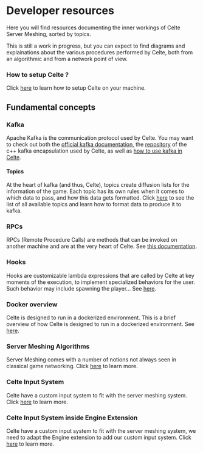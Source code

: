 # Developer resources

Here you will find resources documenting the inner workings of Celte Server Meshing, sorted by topics.

This is still a work in progress, but you can expect to find diagrams and explainations about the various procedures performed by Celte, both from an algorithmic and from a network point of view.

### How to setup Celte ?
Click [here](Setup.md) to learn how to setup Celte on your machine.

## Fundamental concepts

### Kafka

Apache Kafka is the communication protocol used by Celte. You may want to check out both the [official kafka documentation](https://kafka.apache.org/documentation/), the [repository](https://github.com/morganstanley/modern-cpp-kafka/tree/main) of the c++ kafka encapsulation used by Celte, as well as [how to use kafka in Celte](Kafka.md).

#### Topics

At the heart of kafka (and thus, Celte), topics create diffusion lists for the information of the game. Each topic has its own rules
when it comes to which data to pass, and how this data gets formatted. Click [here](topics.md) to see the list of all available topics and
learn how to format data to produce it to kafka.

### RPCs

RPCs (Remote Procedure Calls) are methods that can be invoked on another machine and are at the very heart of Celte. See [this documentation](RPC.md).

### Hooks

Hooks are customizable lambda expressions that are called by Celte at key moments of the execution, to implement specialized behaviors for the user. Such behavior may include spawning the player... See [here](Hooks.md).

### Docker overview

Celte is designed to run in a dockerized environment. This is a brief overview of how Celte is designed to run in a dockerized environment. See [here](Docker.md).

### Server Meshing Algorithms

Server Meshing comes with a number of notions not always seen in classical game networking. Click [here](server-meshing.md) to learn more.

### Celte Input System

Celte have a custom input system to fit with the server meshing system. Click [here](Input/InputsCelteSystem.md) to learn more.

### Celte Input System inside Engine Extension

Celte have a custom input system to fit with the server meshing system, we need to adapt the Engine extension to add our custom input system. Click [here](Input/InputEngineExtension.md) to learn more.
